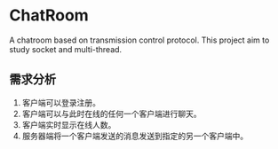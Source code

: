 # ChatRoom
A chatroom based on transmission control protocol. This project aim to study socket and multi-thread.

## 需求分析
1. 客户端可以登录注册。
2. 客户端可以与此时在线的任何一个客户端进行聊天。
3. 客户端实时显示在线人数。
4. 服务器端将一个客户端发送的消息发送到指定的另一个客户端中。
